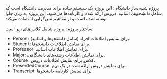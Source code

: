  پروژه شبیه‌ساز دانشگاه :
این پروژه یک سیستم ساده برای مدیریت دانشگاه است که شامل دانشجوها، اساتید، دروس ارائه شده و کارنامه‌ها می‌شود. این پروژه به زبان جاوا نوشته شده است و از مفاهیم شی‌گرایی استفاده می‌کند.

 ساختار پروژه :
پروژه شامل کلاس‌های زیر است:

- Person: برای نمایش اطلاعات افراد (شامل دانشجوها و اساتید).
- Student:  برای نمایش اطلاعات دانشجوها.
- Professor: برای نمایش اطلاعات اساتید.
- Major: برای نمایش اطلاعات رشته‌های دانشگاهی.
- Course: کلاس برای نمایش اطلاعات دروس.
- PresentedCourse:  برای نمایش دروس ارائه شده در یک ترم.
- Transcript: برای نمایش کارنامه دانشجوها.
